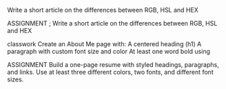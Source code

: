 Write a short article on the differences between RGB, HSL and HEX

ASSIGNMENT ; Write a short article on the differences between RGB, HSL and HEX

classwork Create an About Me page with:
A centered heading (h1)
A paragraph with custom font size and color
At least one word bold using

ASSIGNMENT
Build a one-page resume with styled headings, paragraphs, and links.
Use at least three different colors, two fonts, and different font sizes.
